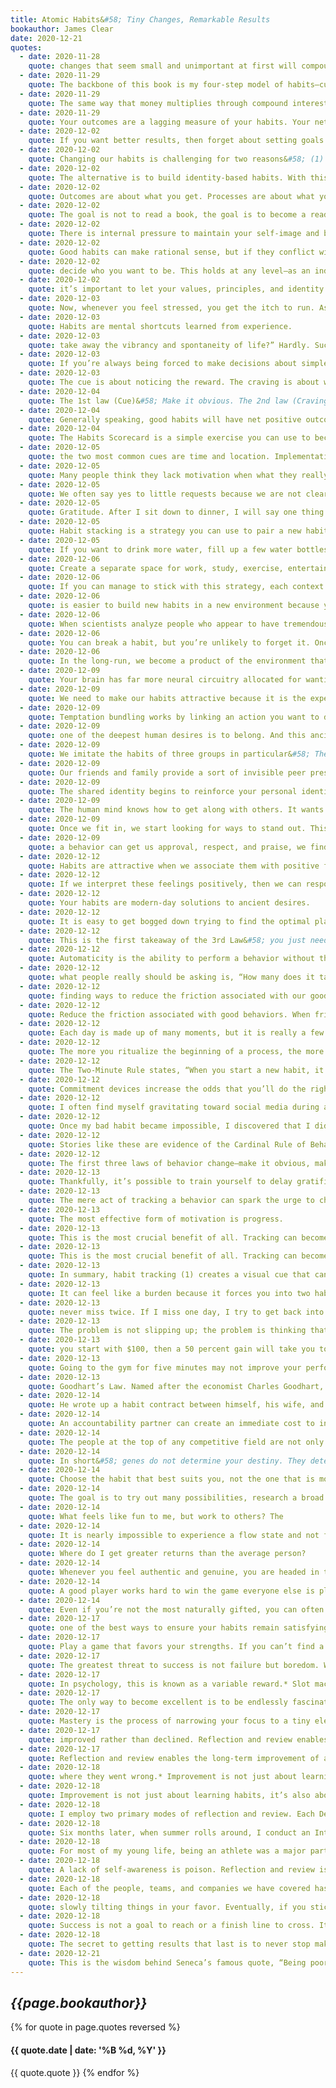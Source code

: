 ```yaml
---
title: Atomic Habits&#58; Tiny Changes, Remarkable Results
bookauthor: James Clear
date: 2020-12-21
quotes:
  - date: 2020-11-28
    quote: changes that seem small and unimportant at first will compound into remarkable results if you’re willing to stick with them for years.
  - date: 2020-11-29
    quote: The backbone of this book is my four-step model of habits—cue, craving, response, and reward—and the four laws of behavior change that evolve out of these steps.
  - date: 2020-11-29
    quote: The same way that money multiplies through compound interest, the effects of your habits multiply as you repeat them.
  - date: 2020-11-29
    quote: Your outcomes are a lagging measure of your habits. Your net worth is a lagging measure of your financial habits. Your weight is a lagging measure of your eating habits. Your knowledge is a lagging measure of your learning habits. Your clutter is a lagging measure of your cleaning habits. You get what you repeat.
  - date: 2020-12-02
    quote: If you want better results, then forget about setting goals. Focus on your system instead.
  - date: 2020-12-02
    quote: Changing our habits is challenging for two reasons&#58; (1) we try to change the wrong thing and (2) we try to change our habits in the wrong way.
  - date: 2020-12-02
    quote: The alternative is to build identity-based habits. With this approach, we start by focusing on who we wish to become.
  - date: 2020-12-02
    quote: Outcomes are about what you get. Processes are about what you do. Identity is about what you believe. When
  - date: 2020-12-02
    quote: The goal is not to read a book, the goal is to become a reader.
  - date: 2020-12-02
    quote: There is internal pressure to maintain your self-image and behave in a way that is consistent with your beliefs. You find whatever way you can to avoid contradicting yourself.
  - date: 2020-12-02
    quote: Good habits can make rational sense, but if they conflict with your identity, you will fail to put them into action.
  - date: 2020-12-02
    quote: decide who you want to be. This holds at any level—as an individual, as a team, as a community, as a nation. What do you want to stand for? What are your principles and values? Who do you wish to become?
  - date: 2020-12-02
    quote: it’s important to let your values, principles, and identity drive the loop rather than your results. The focus should always be on becoming that type of person, not getting a particular outcome.
  - date: 2020-12-03
    quote: Now, whenever you feel stressed, you get the itch to run. As soon as you walk in the door from work, you grab the video game controller. A choice that once required effort is now automatic. A habit has been created.
  - date: 2020-12-03
    quote: Habits are mental shortcuts learned from experience.
  - date: 2020-12-03
    quote: take away the vibrancy and spontaneity of life?” Hardly. Such questions set up a false dichotomy. They make you think that you have to choose between building habits and attaining freedom. In reality, the two complement each other. Habits do not restrict freedom. They create it. In fact, the people who don’t have their habits handled are often the ones with the least amount of freedom. Without good financial habits, you will always be struggling for the next dollar. Without good health habits, you will always seem to be short on energy. Without good learning habits, you will always feel like you’re behind the curve. If
  - date: 2020-12-03
    quote: If you’re always being forced to make decisions about simple tasks—when should I work out, where do I go to write, when do I pay the bills—then you have less time for freedom.
  - date: 2020-12-03
    quote: The cue is about noticing the reward. The craving is about wanting the reward. The response is about obtaining the reward. We chase rewards because they serve two purposes&#58; (1) they satisfy us and (2) they teach us.
  - date: 2020-12-04
    quote: The 1st law (Cue)&#58; Make it obvious. The 2nd law (Craving)&#58; Make it attractive. The 3rd law (Response)&#58; Make it easy. The 4th law (Reward)&#58; Make it satisfying. We can invert these laws to learn how to break a bad habit. How to Break a Bad Habit Inversion of the 1st law (Cue)&#58; Make it invisible. Inversion of the 2nd law (Craving)&#58; Make it unattractive. Inversion of the 3rd law (Response)&#58; Make it difficult. Inversion of the 4th law (Reward)&#58; Make it
  - date: 2020-12-04
    quote: Generally speaking, good habits will have net positive outcomes.
  - date: 2020-12-04
    quote: The Habits Scorecard is a simple exercise you can use to become more aware of your behavior.
  - date: 2020-12-05
    quote: the two most common cues are time and location. Implementation intentions leverage both of these cues.
  - date: 2020-12-05
    quote: Many people think they lack motivation when what they really lack is clarity.
  - date: 2020-12-05
    quote: We often say yes to little requests because we are not clear enough about what we need to be doing instead.
  - date: 2020-12-05
    quote: Gratitude. After I sit down to dinner, I will say one thing I’m grateful for that happened today.
  - date: 2020-12-05
    quote: Habit stacking is a strategy you can use to pair a new habit with a current habit.
  - date: 2020-12-05
    quote: If you want to drink more water, fill up a few water bottles each morning and place them in common locations around the house.
  - date: 2020-12-06
    quote: Create a separate space for work, study, exercise, entertainment, and cooking. The mantra I find useful is “One space, one use.”
  - date: 2020-12-06
    quote: If you can manage to stick with this strategy, each context will become associated with a particular habit and mode of thought.
  - date: 2020-12-06
    quote: is easier to build new habits in a new environment because you are not fighting against old cues.
  - date: 2020-12-06
    quote: When scientists analyze people who appear to have tremendous self-control, it turns out those individuals aren’t all that different from those who are struggling. Instead, “disciplined” people are better at structuring their lives in a way that does not require heroic willpower and self-control. In other words, they spend less time in tempting situations.
  - date: 2020-12-06
    quote: You can break a habit, but you’re unlikely to forget it. Once the mental grooves of habit have been carved into your brain, they are nearly impossible to remove entirely—even if they go unused for quite a while.
  - date: 2020-12-06
    quote: In the long-run, we become a product of the environment that we live in. To put it bluntly, I have never seen someone consistently stick to positive habits in a negative environment.
  - date: 2020-12-09
    quote: Your brain has far more neural circuitry allocated for wanting rewards than for liking them. The
  - date: 2020-12-09
    quote: We need to make our habits attractive because it is the expectation of a rewarding experience that motivates us to act in the first place.
  - date: 2020-12-09
    quote: Temptation bundling works by linking an action you want to do with an action you need to do.
  - date: 2020-12-09
    quote: one of the deepest human desires is to belong. And this ancient preference exerts a powerful influence on our modern behavior.
  - date: 2020-12-09
    quote: We imitate the habits of three groups in particular&#58; The close. The many. The powerful.
  - date: 2020-12-09
    quote: Our friends and family provide a sort of invisible peer pressure that pulls us in their direction.
  - date: 2020-12-09
    quote: The shared identity begins to reinforce your personal identity. This is why remaining part of a group after achieving a goal is crucial to maintaining your habits. It’s friendship and community that embed a new identity and help behaviors last over the long run.
  - date: 2020-12-09
    quote: The human mind knows how to get along with others. It wants to get along with others. This is our natural mode. You can override it—you can choose to ignore the group or to stop caring what other people think—but it takes work. Running against the grain of your culture requires extra effort.
  - date: 2020-12-09
    quote: Once we fit in, we start looking for ways to stand out. This is one reason we care so much about
  - date: 2020-12-09
    quote: a behavior can get us approval, respect, and praise, we find it attractive.
  - date: 2020-12-12
    quote: Habits are attractive when we associate them with positive feelings, and we can use this insight to our advantage rather than to our detriment.
  - date: 2020-12-12
    quote: If we interpret these feelings positively, then we can respond with fluidity and grace. You can reframe “I am nervous” to “I am excited and I’m getting an adrenaline rush to help me concentrate.”
  - date: 2020-12-12
    quote: Your habits are modern-day solutions to ancient desires.
  - date: 2020-12-12
    quote: It is easy to get bogged down trying to find the optimal plan for change&#58; the fastest way to lose weight, the best program to build muscle, the perfect idea for a side hustle. We are so focused on figuring out the best approach that we never get around to taking action. As Voltaire once wrote, “The best is the enemy of the good.”
  - date: 2020-12-12
    quote: This is the first takeaway of the 3rd Law&#58; you just need to get your reps in.
  - date: 2020-12-12
    quote: Automaticity is the ability to perform a behavior without thinking about each step, which occurs when the nonconscious mind takes over.
  - date: 2020-12-12
    quote: what people really should be asking is, “How many does it take to form a new habit?” That is, how many repetitions are required to make a habit automatic?
  - date: 2020-12-12
    quote: finding ways to reduce the friction associated with our good habits and increase the friction associated with our bad ones.
  - date: 2020-12-12
    quote: Reduce the friction associated with good behaviors. When friction is low, habits are easy.
  - date: 2020-12-12
    quote: Each day is made up of many moments, but it is really a few habitual choices that determine the path you take. These little choices stack up, each one setting the trajectory for how you spend the next chunk of time.
  - date: 2020-12-12
    quote: The more you ritualize the beginning of a process, the more likely it becomes that you can slip into the state of deep focus that is required to do great things.
  - date: 2020-12-12
    quote: The Two-Minute Rule states, “When you start a new habit, it should take less than two minutes to do.”
  - date: 2020-12-12
    quote: Commitment devices increase the odds that you’ll do the right thing in the future by making bad habits difficult in the present. However, we
  - date: 2020-12-12
    quote: I often find myself gravitating toward social media during any downtime. If I feel bored for just a fraction of a second, I reach for my phone. It’s easy to write off these minor distractions as “just taking a break,” but over time they can accumulate into a serious issue. The constant tug of “just one more minute” can prevent me from doing anything of consequence. (I’m not the only one. The average person spends over two hours per day on social media. What could you do with an extra six hundred hours per year?)
  - date: 2020-12-12
    quote: Once my bad habit became impossible, I discovered that I did actually have the motivation to work on more meaningful tasks. After I removed the mental candy from my environment, it became much easier to eat the healthy stuff. When working in your favor, automation
  - date: 2020-12-12
    quote: Stories like these are evidence of the Cardinal Rule of Behavior Change&#58; What is rewarded is repeated. What is punished is avoided. You learn what to do in the future based on what you were rewarded for doing (or punished for doing) in the past. Positive emotions cultivate habits. Negative emotions destroy them.
  - date: 2020-12-12
    quote: The first three laws of behavior change—make it obvious, make it attractive, and make it easy—increase the odds that a behavior will be performed this time. The fourth law of behavior change—make it satisfying—increases the odds that a behavior will be repeated next time. It completes the habit loop.
  - date: 2020-12-13
    quote: Thankfully, it’s possible to train yourself to delay gratification—but you need to work with the grain of human nature, not against it. The best way to do this is to add a little bit of immediate pleasure to the habits that pay off in the long-run and a little bit of immediate pain to ones that don’t.
  - date: 2020-12-13
    quote: The mere act of tracking a behavior can spark the urge to change it.
  - date: 2020-12-13
    quote: The most effective form of motivation is progress.
  - date: 2020-12-13
    quote: This is the most crucial benefit of all. Tracking can become its own form of reward.
  - date: 2020-12-13
    quote: This is the most crucial benefit of all. Tracking can become its own form of reward. It is satisfying to cross an item off your to-do list, to complete an entry in your workout log, or to mark an X on the calendar. It feels good to watch your results grow—the size of your investment portfolio, the length of your book manuscript—and if it feels good, then you’re more likely to endure.
  - date: 2020-12-13
    quote: In summary, habit tracking (1) creates a visual cue that can remind you to act, (2) is inherently motivating because you see the progress you are making and don’t want to lose it, and (3) feels satisfying whenever you record another successful instance of your habit.
  - date: 2020-12-13
    quote: It can feel like a burden because it forces you into two habits&#58; the habit you’re trying to build and the habit of tracking it.
  - date: 2020-12-13
    quote: never miss twice. If I miss one day, I try to get back into it as quickly as possible. Missing one workout happens, but I’m not going to miss two in a row.
  - date: 2020-12-13
    quote: The problem is not slipping up; the problem is thinking that if you can’t do something perfectly, then you shouldn’t do it at all.
  - date: 2020-12-13
    quote: you start with $100, then a 50 percent gain will take you to $150. But you only need a 33 percent loss to take you back to $100. In other words, avoiding a 33 percent loss is just as valuable as achieving a 50 percent gain. As Charlie Munger says, “The first rule of compounding&#58; Never interrupt it unnecessarily.”
  - date: 2020-12-13
    quote: Going to the gym for five minutes may not improve your performance, but it reaffirms your identity.
  - date: 2020-12-13
    quote: Goodhart’s Law. Named after the economist Charles Goodhart, the principle states, “When a measure becomes a target, it ceases to be a good measure.” Measurement is only useful when it guides you and adds context to a larger picture, not when it consumes you. Each number is simply one piece of feedback in the overall system.
  - date: 2020-12-14
    quote: He wrote up a habit contract between himself, his wife, and his personal trainer. The first version read, “Bryan’s &#351 objective for Q1 of 2017 is to start eating correctly again so he feels better, looks better, and is able to hit his long-term goal of 200 pounds at 10% body fat.”
  - date: 2020-12-14
    quote: An accountability partner can create an immediate cost to inaction. We care deeply about what others think of us, and we do not want others to have a lesser opinion of us.
  - date: 2020-12-14
    quote: The people at the top of any competitive field are not only well trained, they are also well suited to the task. And this is why, if you want to be truly great, selecting the right place to focus is crucial.
  - date: 2020-12-14
    quote: In short&#58; genes do not determine your destiny. They determine your areas of opportunity.
  - date: 2020-12-14
    quote: Choose the habit that best suits you, not the one that is most popular.
  - date: 2020-12-14
    quote: The goal is to try out many possibilities, research a broad range of ideas, and cast a wide net.
  - date: 2020-12-14
    quote: What feels like fun to me, but work to others? The
  - date: 2020-12-14
    quote: It is nearly impossible to experience a flow state and not find the task satisfying at least to some degree.
  - date: 2020-12-14
    quote: Where do I get greater returns than the average person?
  - date: 2020-12-14
    quote: Whenever you feel authentic and genuine, you are headed in the right direction.
  - date: 2020-12-14
    quote: A good player works hard to win the game everyone else is playing. A great player creates a new game that favors their strengths and avoids their weaknesses.
  - date: 2020-12-14
    quote: Even if you’re not the most naturally gifted, you can often win by being the best in a very narrow category.
  - date: 2020-12-17
    quote: one of the best ways to ensure your habits remain satisfying over the long-run is to pick behaviors that align with your personality and skills. Work hard on the things that come easy.
  - date: 2020-12-17
    quote: Play a game that favors your strengths. If you can’t find a game that favors you, create one.
  - date: 2020-12-17
    quote: The greatest threat to success is not failure but boredom. We get bored with habits because they stop delighting us. The outcome becomes expected.
  - date: 2020-12-17
    quote: In psychology, this is known as a variable reward.* Slot machines are the most common real-world example. A gambler hits the jackpot every now and then but not at any predictable interval. The pace of rewards varies. This variance leads to the greatest spike of dopamine, enhances memory recall, and accelerates habit formation.
  - date: 2020-12-17
    quote: The only way to become excellent is to be endlessly fascinated by doing the same thing over and over. You have to fall in love with boredom.
  - date: 2020-12-17
    quote: Mastery is the process of narrowing your focus to a tiny element of success, repeating it until you have internalized the skill, and then using this new habit as the foundation to advance to the next frontier of your development.
  - date: 2020-12-17
    quote: improved rather than declined. Reflection and review enables the long-term improvement of all habits because it makes you aware of your mistakes and helps you consider possible paths for improvement.
  - date: 2020-12-17
    quote: Reflection and review enables the long-term improvement of all habits because it makes you aware of your mistakes and helps you consider possible paths for improvement.
  - date: 2020-12-18
    quote: where they went wrong.* Improvement is not just about learning habits, it’s also about fine-tuning them.
  - date: 2020-12-18
    quote: Improvement is not just about learning habits, it’s also about fine-tuning them.
  - date: 2020-12-18
    quote: I employ two primary modes of reflection and review. Each December, I perform an Annual Review,
  - date: 2020-12-18
    quote: Six months later, when summer rolls around, I conduct an Integrity Report.
  - date: 2020-12-18
    quote: For most of my young life, being an athlete was a major part of my identity. After my baseball career ended, I struggled to find myself. When you spend your whole life defining yourself in one way and that disappears, who are you now?
  - date: 2020-12-18
    quote: A lack of self-awareness is poison. Reflection and review is the antidote.
  - date: 2020-12-18
    quote: Each of the people, teams, and companies we have covered has faced different circumstances, but ultimately progressed in the same way&#58; through a commitment to tiny, sustainable, unrelenting improvements.
  - date: 2020-12-18
    quote: slowly tilting things in your favor. Eventually, if you stick with it, you hit a tipping point. Suddenly, it feels easier to stick with good habits. The weight of the system is working for you rather than against you.
  - date: 2020-12-18
    quote: Success is not a goal to reach or a finish line to cross. It is a system to improve, an endless process to refine.
  - date: 2020-12-18
    quote: The secret to getting results that last is to never stop making improvements. It’s remarkable what you can build if you just don’t stop. It’s remarkable the business you can build if you don’t stop working. It’s remarkable the body you can build if you don’t stop training. It’s remarkable the knowledge you can build if you don’t stop learning. It’s remarkable the fortune you can build if you don’t stop saving. It’s remarkable the friendships you can build if you don’t stop caring. Small habits don’t add up. They compound. That’s the power of atomic habits. Tiny changes. Remarkable results. Appendix
  - date: 2020-12-21
    quote: This is the wisdom behind Seneca’s famous quote, “Being poor is not having too little, it is wanting more.” If your wants outpace your likes, you’ll always be unsatisfied. You’re perpetually putting more weight on the problem than the solution.
---
```

## *{{page.bookauthor}}*

{% for quote in page.quotes reversed %}
#### {{ quote.date | date: '%B %d, %Y' }}
{{ quote.quote }}
{% endfor %}
